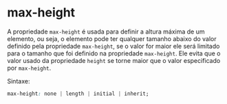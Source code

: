 # max-height

A propriedade `max-height` é usada para definir a altura máxima de um elemento, ou seja, o elemento pode ter qualquer tamanho abaixo do valor definido pela propriedade `max-height`, se o valor for maior ele será limitado para o tamanho que foi definido na propriedade `max-height`. Ele evita que o valor usado da propriedade `height` se torne maior que o valor especificado por `max-height`.

Sintaxe:

```css
max-height: none | length | initial | inherit;
```

